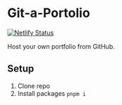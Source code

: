 # Git-a-Portolio
[![Netlify Status](https://api.netlify.com/api/v1/badges/6690b731-0211-441a-ae8d-30ab139ecc95/deploy-status)](https://app.netlify.com/sites/jordanhailey/deploys)

Host your own portfolio from GitHub.

## Setup
1. Clone repo
2. Install packages `pnpm i`
